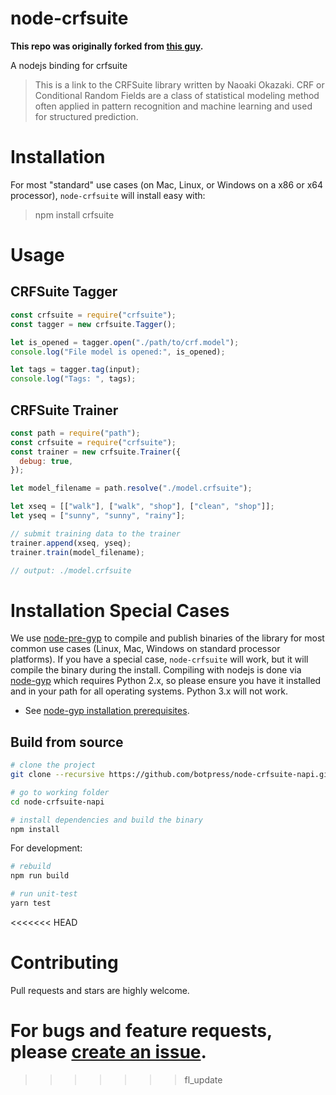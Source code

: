 # node-crfsuite

**This repo was originally forked from [this guy](https://github.com/vunb/node-crfsuite).**

A nodejs binding for crfsuite

> This is a link to the CRFSuite library written by Naoaki Okazaki. CRF or Conditional Random Fields are a class of statistical modeling method often applied in pattern recognition and machine learning and used for structured prediction.

# Installation

For most "standard" use cases (on Mac, Linux, or Windows on a x86 or x64 processor), `node-crfsuite` will install easy with:

> npm install crfsuite

# Usage

## CRFSuite Tagger

```js
const crfsuite = require("crfsuite");
const tagger = new crfsuite.Tagger();

let is_opened = tagger.open("./path/to/crf.model");
console.log("File model is opened:", is_opened);

let tags = tagger.tag(input);
console.log("Tags: ", tags);
```

## CRFSuite Trainer

```js
const path = require("path");
const crfsuite = require("crfsuite");
const trainer = new crfsuite.Trainer({
  debug: true,
});

let model_filename = path.resolve("./model.crfsuite");

let xseq = [["walk"], ["walk", "shop"], ["clean", "shop"]];
let yseq = ["sunny", "sunny", "rainy"];

// submit training data to the trainer
trainer.append(xseq, yseq);
trainer.train(model_filename);

// output: ./model.crfsuite
```

# Installation Special Cases

We use [node-pre-gyp](https://github.com/mapbox/node-pre-gyp) to compile and publish binaries of the library for most common use cases (Linux, Mac, Windows on standard processor platforms). If you have a special case, `node-crfsuite` will work, but it will compile the binary during the install. Compiling with nodejs is done via [node-gyp](https://github.com/nodejs/node-gyp) which requires Python 2.x, so please ensure you have it installed and in your path for all operating systems. Python 3.x will not work.

- See [node-gyp installation prerequisites](https://github.com/nodejs/node-gyp#installation).

## Build from source

```bash
# clone the project
git clone --recursive https://github.com/botpress/node-crfsuite-napi.git

# go to working folder
cd node-crfsuite-napi

# install dependencies and build the binary
npm install
```

For development:

```bash
# rebuild
npm run build

# run unit-test
yarn test
```

<<<<<<< HEAD

# Contributing

Pull requests and stars are highly welcome.

# For bugs and feature requests, please [create an issue](https://github.com/botpress/node-crfsuite-napi/issues/new).

> > > > > > > fl_update
